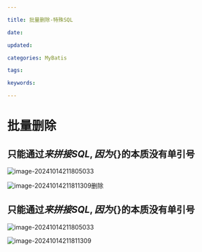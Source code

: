 ```yaml
---

title: 批量删除-特殊SQL

date: 

updated: 

categories: MyBatis

tags: 

keywords: 

---
```

# 批量删除

## 只能通过${}来拼接SQL,因为${}的本质没有单引号

![image-20241014211805033](./../../TyporaImage/MyBatis/image-20241014211805033.png)

![image-20241014211811309](./../../TyporaImage/MyBatis/image-20241014211811309.png)删除

## 只能通过${}来拼接SQL,因为${}的本质没有单引号

![image-20241014211805033](./../../TyporaImage/MyBatis/image-20241014211805033.png)

![image-20241014211811309](./../../TyporaImage/MyBatis/image-20241014211811309.png)